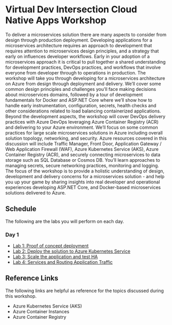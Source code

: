 # Virtual Dev Intersection Cloud Native Apps Workshop

To deliver a microservices solution there are many aspects to consider from design through production deployment. Developing applications for a microservices architecture requires an approach to development that requires attention to microservices design principles, and a strategy that early on influences developer workflows. Early in your adoption of a microservices approach it is critical to pull together a shared understanding for development practices, DevOps practices, and workflows that involve everyone from developer through to operations in production. The workshop will take you through developing for a microservices architecture on Azure from design through deployment and delivery. We’ll cover some common design principles and challenges you'll face making decisions about microservices domains, followed by a tour of development fundamentals for Docker and ASP.NET Core where we’ll show how to handle early instrumentation, configuration, secrets, health checks and other considerations related to load balancing containerized applications. Beyond the development aspects, the workshop will cover DevOps delivery practices with Azure DevOps leveraging Azure Container Registry (ACR) and delivering to your Azure environment. We’ll focus on some common practices for large scale microservices solutions in Azure including overall solution topology, networking, and security. Azure resources covered in this discussion will include Traffic Manager, Front Door, Application Gateway / Web Application Firewall (WAF), Azure Kubernetes Service (AKS), Azure Container Registry (ACR), and securely connecting microservices to data storage such as SQL Database or Cosmos DB. You’ll learn approaches to managing secrets, secure networking practices, monitoring and logging. The focus of the workshop is to provide a holistic understanding of design, development and delivery concerns for a microservices solution - and help you up your game by sharing insights into real developer and operational experiences developing ASP.NET Core, and Docker-based microservices solutions delivered to Azure.

## Schedule

The following are the labs you will perform on each day.

### Day 1

- [Lab 1: Proof of concept deployment](./01_Lab01.md)
- [Lab 2: Deploy the solution to Azure Kubernetes Service](./01_Lab02.md)
- [Lab 3: Scale the application and test HA](./02_Lab01.md)
- [Lab 4: Services and Routing Application Traffic](./02_Lab02.md)

## Reference Links

The following links are helpful as reference for the topics discussed during this workshop.

- Azure Kubernetes Service (AKS)
- Azure Container Instances
- Azure Container Registry
